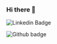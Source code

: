 ### Hi there 👋

![Linkedin Badge](https://img.shields.io/badge/LinkedIn-0A66C2?style=for-the-badge&logo=Linkedin&logoColor=white&link=https://www.linkedin.com/in/het-patel21/)


![Github badge](https://img.shields.io/badge/GitHub-181717?style=for-the-badge&logo=GitHub&logoColor=white&link=https://github.com/Het21)

<!--
**Het21/Het21** is a ✨ _special_ ✨ repository because its `README.md` (this file) appears on your GitHub profile.

Here are some ideas to get you started:

- 🔭 I’m currently working on ...
- 🌱 I’m currently learning ...
- 👯 I’m looking to collaborate on ...
- 🤔 I’m looking for help with ...
- 💬 Ask me about ...
- 📫 How to reach me: ...
- 😄 Pronouns: ...
- ⚡ Fun fact: ...
-->

